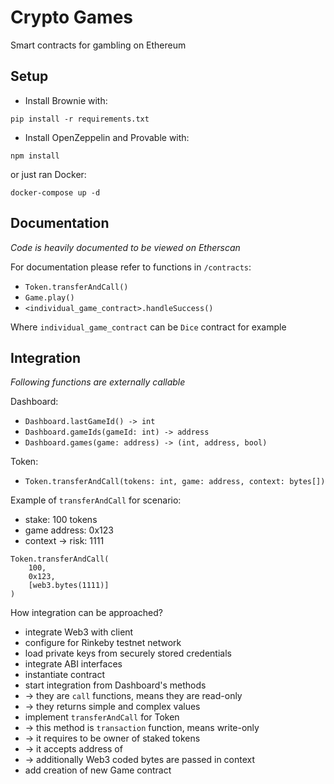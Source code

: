 # Crypto Games

Smart contracts for gambling on Ethereum

## Setup

- Install Brownie with:
```
pip install -r requirements.txt
```

- Install OpenZeppelin and Provable with:
```
npm install
```

or just ran Docker:
```
docker-compose up -d
```

## Documentation

_Code is heavily documented to be viewed on Etherscan_

For documentation please refer to functions in `/contracts`:
- `Token.transferAndCall()`
- `Game.play()`
- `<individual_game_contract>.handleSuccess()`

Where `individual_game_contract` can be `Dice` contract for example

## Integration

_Following functions are externally callable_

Dashboard:
- `Dashboard.lastGameId() -> int`
- `Dashboard.gameIds(gameId: int) -> address`
- `Dashboard.games(game: address) -> (int, address, bool)`

Token:
- `Token.transferAndCall(tokens: int, game: address, context: bytes[])`

Example of `transferAndCall` for scenario:
- stake: 100 tokens
- game address: 0x123
- context -> risk: 1111
```
Token.transferAndCall(
    100, 
    0x123, 
    [web3.bytes(1111)]
)
```

How integration can be approached?
- integrate Web3 with client
- configure for Rinkeby testnet network
- load private keys from securely stored credentials
- integrate ABI interfaces
- instantiate contract
- start integration from Dashboard's methods
- -> they are `call` functions, means they are read-only
- -> they returns simple and complex values
- implement `transferAndCall` for Token
- -> this method is `transaction` function, means write-only
- -> it requires to be owner of staked tokens
- -> it accepts address of 
- -> additionally Web3 coded bytes are passed in context
- add creation of new Game contract
